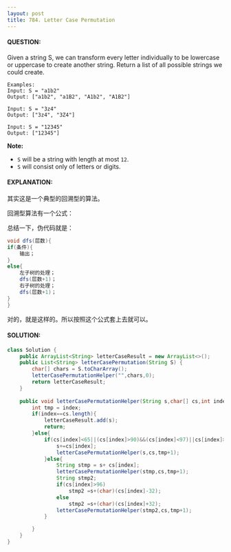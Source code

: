 ```yaml
---
layout: post
title: 784. Letter Case Permutation
---
```


#### QUESTION:

Given a string S, we can transform every letter individually to be lowercase or uppercase to create another string.  Return a list of all possible strings we could create.

```
Examples:
Input: S = "a1b2"
Output: ["a1b2", "a1B2", "A1b2", "A1B2"]

Input: S = "3z4"
Output: ["3z4", "3Z4"]

Input: S = "12345"
Output: ["12345"]

```

**Note:**

- `S` will be a string with length at most `12`.
- `S` will consist only of letters or digits.

#### EXPLANATION:

其实这是一个典型的回溯型的算法。

回溯型算法有一个公式：

总结一下，伪代码就是：

```java
void dfs(层数){
if(条件){
    输出；
}
else{
    左子树的处理；
    dfs(层数+1)；
    右子树的处理；
    dfs(层数+1)；
}
}

```

对的，就是这样的。所以按照这个公式套上去就可以。

#### SOLUTION:

```JAVA
class Solution {
    public ArrayList<String> letterCaseResult = new ArrayList<>();
    public List<String> letterCasePermutation(String S) {
        char[] chars = S.toCharArray();
        letterCasePermutationHelper("",chars,0);
        return letterCaseResult;
    }
    
    public void letterCasePermutationHelper(String s,char[] cs,int index) {
        int tmp = index;
        if(index==cs.length){
            letterCaseResult.add(s);
            return;
        }else{
            if(cs[index]<65||(cs[index]>90)&&(cs[index]<97)||cs[index]>122){
                s+=cs[index];
                letterCasePermutationHelper(s,cs,tmp+1);
            }else{
                String stmp = s+ cs[index];
                letterCasePermutationHelper(stmp,cs,tmp+1);
                String stmp2;
                if(cs[index]>96)
                    stmp2 =s+(char)(cs[index]-32);
                else
                    stmp2 =s+(char)(cs[index]+32);
                letterCasePermutationHelper(stmp2,cs,tmp+1);
            }

        }
    }
}
```

